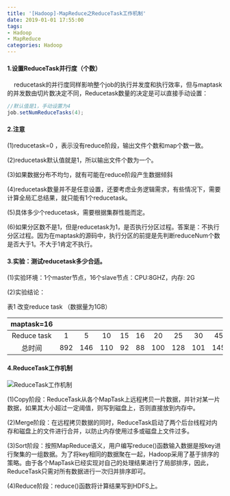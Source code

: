 ```yaml
---
title: '[Hadoop]-MapReduce之ReduceTask工作机制'
date: 2019-01-01 17:55:00
tags: 
- Hadoop
- MapReduce
categories: Hadoop
---
```

#### 1.设置ReduceTask并行度（个数）
&nbsp;&nbsp;&nbsp;&nbsp;reducetask的并行度同样影响整个job的执行并发度和执行效率，但与maptask的并发数由切片数决定不同，Reducetask数量的决定是可以直接手动设置：

```java
//默认值是1，手动设置为4
job.setNumReduceTasks(4);
```
#### 2.注意
(1)reducetask=0 ，表示没有reduce阶段，输出文件个数和map个数一致。

(2)reducetask默认值就是1，所以输出文件个数为一个。

(3)如果数据分布不均匀，就有可能在reduce阶段产生数据倾斜

(4)reducetask数量并不是任意设置，还要考虑业务逻辑需求，有些情况下，需要计算全局汇总结果，就只能有1个reducetask。

(5)具体多少个reducetask，需要根据集群性能而定。

(6)如果分区数不是1，但是reducetask为1，是否执行分区过程。答案是：不执行分区过程。因为在maptask的源码中，执行分区的前提是先判断reduceNum个数是否大于1。不大于1肯定不执行。

#### 3.实验：测试reducetask多少合适。
(1)实验环境：1个master节点，16个slave节点：CPU:8GHZ，内存: 2G

(2)实验结论：

表1 改变reduce task （数据量为1GB）

|maptask=16|||||||||||
|:-:|:-:|:-:|:-:|:-:|:-:|:-:|:-:|:-:|:-:|:-:|
|Reduce task|1|5|10|15|16|20|25|30|45|60|
|总时间|892|146|110|92|88|100|128|101|145|104|

#### 4.ReduceTask工作机制
![ReduceTask工作机制](https://imgconvert.csdnimg.cn/aHR0cHM6Ly91cGxvYWQtaW1hZ2VzLmppYW5zaHUuaW8vdXBsb2FkX2ltYWdlcy80MzkxNDA3LTliYzNmZjE5MmJmYjczYTEucG5n?x-oss-process=image/format,png)


(1)Copy阶段：ReduceTask从各个MapTask上远程拷贝一片数据，并针对某一片数据，如果其大小超过一定阈值，则写到磁盘上，否则直接放到内存中。

(2)Merge阶段：在远程拷贝数据的同时，ReduceTask启动了两个后台线程对内存和磁盘上的文件进行合并，以防止内存使用过多或磁盘上文件过多。

(3)Sort阶段：按照MapReduce语义，用户编写reduce()函数输入数据是按key进行聚集的一组数据。为了将key相同的数据聚在一起，Hadoop采用了基于排序的策略。由于各个MapTask已经实现对自己的处理结果进行了局部排序，因此，ReduceTask只需对所有数据进行一次归并排序即可。

(4)Reduce阶段：reduce()函数将计算结果写到HDFS上。